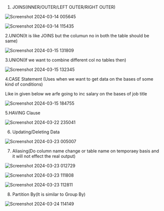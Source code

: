 1. JOINS(INNER/OUTER/LEFT OUTER/RIGHT OUTER)

![Screenshot 2024-03-14 005645](https://github.com/Nikita-15-ab/Data_Analytics/assets/126350305/8fd2e6fe-4cea-4f7f-b59e-e1c3d5cdad31)

![Screenshot 2024-03-14 115435](https://github.com/Nikita-15-ab/Data_Analytics/assets/126350305/f0087f9c-e5ca-4255-b65c-52ed436e6932)

2.UNION(It is like JOINS but the columun no in both the table should be same)

![Screenshot 2024-03-15 131809](https://github.com/Nikita-15-ab/Data_Analytics/assets/126350305/37bfa390-d741-4092-bf49-1ce38f1abcfe)

3.UNION(If we want to combine different col no tables then)

![Screenshot 2024-03-15 132345](https://github.com/Nikita-15-ab/Data_Analytics/assets/126350305/a72d8c44-7af6-4fef-ab6b-79d2a32356ed)

4.CASE Statement (Uses when we want to get data on the bases of some kind of conditions)

Like in given below we arfe going to inc salary on the bases of job title

![Screenshot 2024-03-15 184755](https://github.com/Nikita-15-ab/Data_Analytics/assets/126350305/9f9bc221-da3a-4d8a-a0dd-25e126d80eac)

5.HAVING Clause

![Screenshot 2024-03-22 235041](https://github.com/Nikita-15-ab/Data_Analytics/assets/126350305/1b1e05f9-a51f-44c3-8579-a9a0a1027fcf)

6. Updating/Deleting Data

![Screenshot 2024-03-23 005007](https://github.com/Nikita-15-ab/Data_Analytics/assets/126350305/95682c3f-28de-44b9-a2d5-94b64a6da014)

7. Aliasing(Do column name change or table name on temporaey basis and it will not effect the real output)

![Screenshot 2024-03-23 012729](https://github.com/Nikita-15-ab/Data_Analytics/assets/126350305/e0769680-dc08-44f3-bd48-467fecb857af)

![Screenshot 2024-03-23 111808](https://github.com/Nikita-15-ab/Data_Analytics/assets/126350305/d019777e-af83-4ffb-afcc-da3c0f1af761)

![Screenshot 2024-03-23 112811](https://github.com/Nikita-15-ab/Data_Analytics/assets/126350305/b720fbcd-1828-408e-a453-1a1e6a8606fb)

8. Partition By(It is similar to Group By)

![Screenshot 2024-03-24 114149](https://github.com/Nikita-15-ab/Data_Analytics/assets/126350305/d1b5d8dd-b105-40d6-989f-dda28b863206)








